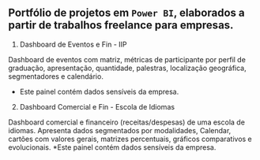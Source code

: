 ## Portfólio de projetos em `Power BI`, elaborados a partir de trabalhos freelance para empresas.





1) Dashboard de Eventos e Fin - IIP

Dashboard de eventos com matriz, métricas de participante por perfil de graduação, apresentação, quantidade, palestras, localização geográfica, segmentadores e calendário.

* Este painel contém dados sensíveis da empresa.

2) Dashboard Comercial e Fin - Escola de Idiomas

Dashboard comercial e financeiro (receitas/despesas) de uma escola de idiomas. Apresenta dados segmentados por modalidades, Calendar, cartões com valores gerais, matrizes percentuais, gráficos comparativos e evolucionais.
*Este painel contém dados sensíveis da empresa.